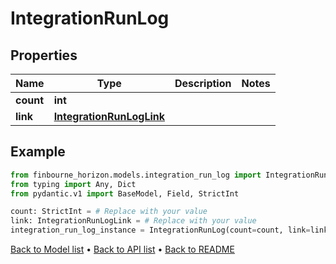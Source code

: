 # IntegrationRunLog

## Properties
Name | Type | Description | Notes
------------ | ------------- | ------------- | -------------
**count** | **int** |  | 
**link** | [**IntegrationRunLogLink**](IntegrationRunLogLink.md) |  | 
## Example

```python
from finbourne_horizon.models.integration_run_log import IntegrationRunLog
from typing import Any, Dict
from pydantic.v1 import BaseModel, Field, StrictInt

count: StrictInt = # Replace with your value
link: IntegrationRunLogLink = # Replace with your value
integration_run_log_instance = IntegrationRunLog(count=count, link=link)

```

[Back to Model list](../README.md#documentation-for-models) &#8226; [Back to API list](../README.md#documentation-for-api-endpoints) &#8226; [Back to README](../README.md)

